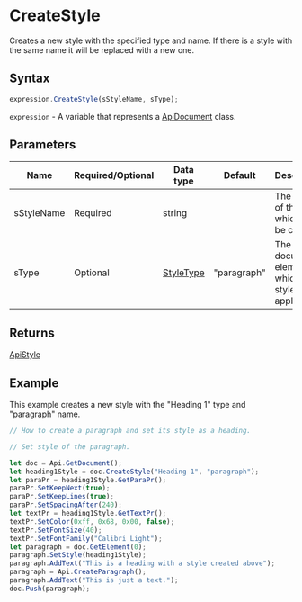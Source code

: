 # CreateStyle

Creates a new style with the specified type and name. If there is a style with the same name it will be replaced with a new one.

## Syntax

```javascript
expression.CreateStyle(sStyleName, sType);
```

`expression` - A variable that represents a [ApiDocument](../ApiDocument.md) class.

## Parameters

| **Name** | **Required/Optional** | **Data type** | **Default** | **Description** |
| ------------- | ------------- | ------------- | ------------- | ------------- |
| sStyleName | Required | string |  | The name of the style which will be created. |
| sType | Optional | [StyleType](../../Enumeration/StyleType.md) | "paragraph" | The document element which the style will be applied to. |

## Returns

[ApiStyle](../../ApiStyle/ApiStyle.md)

## Example

This example creates a new style with the "Heading 1" type and "paragraph" name.

```javascript editor-docx
// How to create a paragraph and set its style as a heading.

// Set style of the paragraph.

let doc = Api.GetDocument();
let heading1Style = doc.CreateStyle("Heading 1", "paragraph");
let paraPr = heading1Style.GetParaPr();
paraPr.SetKeepNext(true);
paraPr.SetKeepLines(true);
paraPr.SetSpacingAfter(240);
let textPr = heading1Style.GetTextPr();
textPr.SetColor(0xff, 0x68, 0x00, false);
textPr.SetFontSize(40);
textPr.SetFontFamily("Calibri Light");
let paragraph = doc.GetElement(0);
paragraph.SetStyle(heading1Style);
paragraph.AddText("This is a heading with a style created above");
paragraph = Api.CreateParagraph();
paragraph.AddText("This is just a text.");
doc.Push(paragraph);
```
